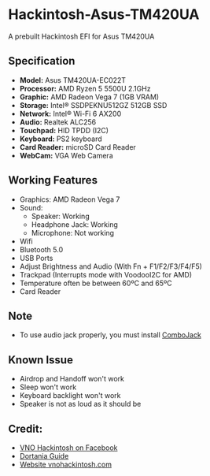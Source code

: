 # Hackintosh-Asus-TM420UA
A prebuilt Hackintosh EFI for Asus TM420UA

## Specification
-  **Model:** Asus TM420UA-EC022T
-  **Processor:** AMD Ryzen 5 5500U 2.1GHz
-  **Graphic:** AMD Radeon Vega 7 (1GB VRAM)
-  **Storage:** Intel® SSDPEKNU512GZ 512GB SSD
-  **Network:** Intel® Wi-Fi 6 AX200
-  **Audio:** Realtek ALC256
-  **Touchpad:** HID TPDD (I2C)
-  **Keyboard:** PS2 keyboard
-  **Card Reader:** microSD Card Reader
-  **WebCam:** VGA Web Camera
  
## Working Features
-  Graphics: AMD Radeon Vega 7
-  Sound:
   + Speaker: Working
   + Headphone Jack: Working
   + Microphone: Not working
-  Wifi
-  Bluetooth 5.0
-  USB Ports
-  Adjust Brightness and Audio (With Fn + F1/F2/F3/F4/F5)
-  Trackpad (Interrupts mode with VoodooI2C for AMD)
-  Temperature often be between 60ºC and 65ºC
-  Card Reader

## Note
- To use audio jack properly, you must install [ComboJack](https://github.com/hackintosh-stuff/ComboJack) 

## Known Issue
-  Airdrop and Handoff won't work 
-  Sleep won't work 
-  Keyboard backlight won't work
-  Speaker is not as loud as it should be
  
## Credit: 
-  [VNO Hackintosh on Facebook](https://www.facebook.com/groups/vnohackintosh/?epa=SEARCH_BOX)
-  [Dortania Guide](https://dortania.github.io/OpenCore-Install-Guide/)
-  [Website vnohackintosh.com](https://vnohackintosh.com)
  
